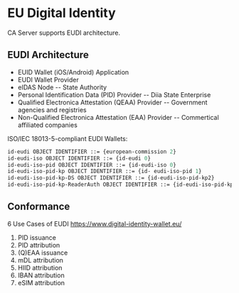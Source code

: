 EU Digital Identity
===================

CA Server supports EUDI architecture.

EUDI Architecture
-----------------

* EUID Wallet (iOS/Android) Application
* EUDI Wallet Provider
* eIDAS Node -- State Authority
* Personal Identification Data (PID) Provider -- Diia State Enterprise
* Qualified Electronica Attestation (QEAA) Provider -- Government agencies and registries
* Non-Qualified Electronica Attestation (EAA) Provider -- Commertical affiliated companies

ISO/IEC 18013-5-compliant EUDI Wallets:

```asn1
id-eudi OBJECT IDENTIFIER ::= {european-commission 2}
id-eudi-iso OBJECT IDENTIFIER ::= {id-eudi 0}
id-eudi-iso-pid OBJECT IDENTIFIER ::= {id-eudi-iso 0}
id-eudi-iso-pid-kp OBJECT IDENTIFIER ::= {id- eudi-iso-pid 1}
id-eudi-iso-pid-kp-DS OBJECT IDENTIFIER ::= {id-eudi-iso-pid-kp2}
id-eudi-iso-pid-kp-ReaderAuth OBJECT IDENTIFIER ::= {id-eudi-iso-pid-kp 6}
```

Conformance
-----------

6 Use Cases of EUDI https://www.digital-identity-wallet.eu/

1. PID issuance
2. PID attribution
3. (Q)EAA issuance
4. mDL attribution
5. HIID attribution
6. IBAN attribution
7. eSIM attribution
   
